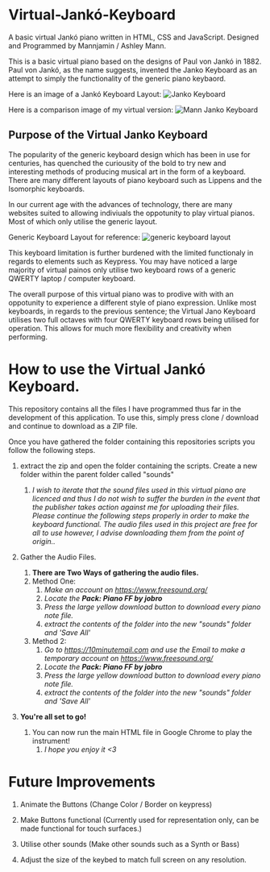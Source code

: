 # Virtual-Jankó-Keyboard
A basic virtual Jankó piano written in HTML, CSS and JavaScript.
Designed and Programmed by Mannjamin / Ashley Mann.

This is a basic virtual piano based on the designs of Paul von Jankó in 1882.
Paul von Jankó, as the name suggests, invented the Janko Keyboard as an attempt to simply the functionality of the generic piano keybaord.

Here is an image of a Jankó Keyboard Layout:
![Janko Keyboard](https://upload.wikimedia.org/wikipedia/commons/thumb/c/cf/Janko_keyboard.svg/1200px-Janko_keyboard.svg.png)


Here is a comparison image of my virtual version:
![Mann Janko Keyboard](http://i.imgur.com/D5CJaou.png)

## Purpose of the Virtual Janko Keyboard
The popularity of the generic keyboard design which has been in use for centuries, has quenched the curiousity of the bold to try new and interesting methods of producing musical art in the form of a keyboard. There are many different layouts of piano keyboard such as Lippens and the Isomorphic keyboards. 

In our current age with the advances of technology, there are many websites suited to allowing indiviuals the oppotunity to play virtual pianos. Most of which only utilise the generic layout. 

Generic Keyboard Layout for reference:
![generic keyboard layout](https://2012books.lardbucket.org/books/music-theory/section_07/df773c10acab9d35f0c294e0d6f1fe4a.jpg)

This keyboard limitation is further burdened with the limited functionaly in regards to elements such as Keypress. You may have noticed a large majority of virtual painos only utilise two keyboard rows of a generic QWERTY laptop / computer keyboard.

The overall purpose of this virtual piano was to prodive with with an oppotunity to experience a different style of piano expression. Unlike most keyboards, in regards to the previous sentence; the Virtual Jano Keyboard utilises two full octaves with four QWERTY keyboard rows being utilised for operation. This allows for much more flexibility and creativity when performing.

# How to use the Virtual Jankó Keyboard.
This repository contains all the files I have programmed thus far in the development of this application. To use this, simply press clone / download and continue to download as a ZIP file.

Once you have gathered the folder containing this repositories scripts you follow the following steps.
1. extract the zip and open the folder containing the scripts. Create a new folder within the parent folder called "sounds"
    1. _I wish to iterate that the sound files used in this virtual piano are licenced and thus I do not wish to suffer the burden in the event that the publisher takes action against me for uploading their files. Please continue the following steps properly in order to make the keyboard functional. The audio files used in this project are free for all to use however, I advise downloading them from the point of origin.._

2. Gather the Audio Files.
    1. **There are Two Ways of gathering the audio files.**
      1. Method One:
         1. _Make an account on https://www.freesound.org/_
         2. _Locate the **Pack: Piano FF by jobro**_
         3. _Press the large yellow download button to download every piano note file._
         4. _extract the contents of the folder into the new "sounds" folder and 'Save All'_
      2. Method 2:
         1. _Go to https://10minutemail.com and use the Email to make a temporary account on https://www.freesound.org/_
         2. _Locate the **Pack: Piano FF by jobro**_
         3. _Press the large yellow download button to download every piano note file._
         4. _extract the contents of the folder into the new "sounds" folder and 'Save All'_

3. **You're all set to go!**
    1. You can now run the main HTML file in Google Chrome to play the instrument!
         1. _I hope you enjoy it <3_ 

# Future Improvements
1.  Animate the Buttons (Change Color / Border on keypress)

2.  Make Buttons functional (Currently used for representation only, can be made functional for touch surfaces.)

3.  Utilise other sounds (Make other sounds such as a Synth or Bass)

4.  Adjust the size of the keybed to match full screen on any resolution.
